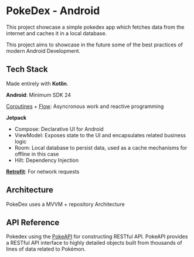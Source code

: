 
# PokeDex - Android

This project showcase a simple pokedex app which fetches data from the internet
and caches it in a local database.

This project aims to showcase in the future some of the best practices of modern
Android Development.



## Tech Stack

Made entirely with **Kotlin**.

**Android**: Minimum SDK 24

[Coroutines](https://github.com/Kotlin/kotlinx.coroutines) + 
[Flow](https://kotlinlang.org/api/kotlinx.coroutines/kotlinx-coroutines-core/kotlinx.coroutines.flow/):
 Asyncronous work and reactive programming


**Jetpack**

- Compose: Declarative UI for Android
- ViewModel: Exposes state to the UI and encapsulates related business logic
- Room: Local database to persist data, used as a cache mechanisms for offline in this case
- Hilt: Dependency Injection

[**Retrofit**](https://github.com/square/retrofit): For network requests

## Architecture

PokeDex uses a MVVM + repository Architecture


## API Reference

Pokedex using the [PokeAPI](https://pokeapi.co) for constructing RESTful API.
PokeAPI provides a RESTful API interface to highly detailed objects built from 
thousands of lines of data related to Pokémon.

